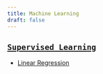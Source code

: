 ```yaml
---
title: Machine Learning
draft: false
---
```


## [`Supervised Learning`](supervised-learning)

* [Linear Regression](supervised-learning/linear-regression)
